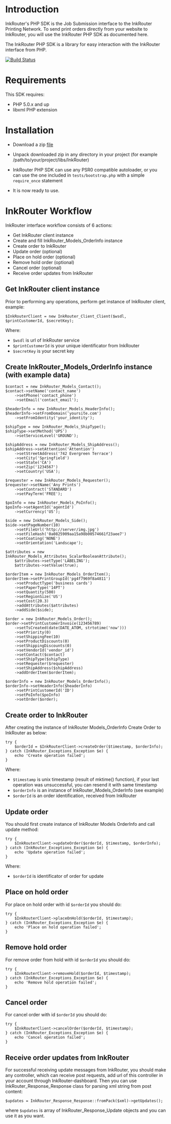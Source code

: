 Introduction
============

InkRouter's PHP SDK is the Job Submission interface to the InkRouter Printing Network. To send print orders directly from your website to InkRouter, you will use
the InkRouter PHP SDK as documented here.

The InkRouter PHP SDK is a library for easy interaction with the InkRouter interface from PHP.

[![Build Status](https://travis-ci.org/opensoft/InkRouter-PHP-SDK.svg)](https://travis-ci.org/opensoft/InkRouter-PHP-SDK)

Requirements
============

This SDK requires: 

- PHP 5.0.x and up
- libxml PHP extension

Installation
============

- Download a zip [file](https://github.com/opensoft/InkRouter-PHP-SDK/zipball/1.0)
- Unpack downloaded zip in any directory in your project (for example /path/to/your/project/libs/InkRouter)
- InkRouter PHP SDK can use any PSR0 compatible autoloader, or you can use the one included in `tests/bootstrap.php`
  with a simple `require_once` statement

- It is now ready to use.

InkRouter Workflow
==================

InkRouter interface workflow consists of 6 actions:

- Get InkRouter client instance
- Create and fill InkRouter_Models_OrderInfo instance
- Create order to InkRouter
- Update order (optional)
- Place on hold order (optional)
- Remove hold order (optional)
- Cancel order (optional)
- Receive order updates from InkRouter

Get InkRouter client instance
-----------------------
Prior to performing any operations, perform get instance of InkRouter client, example:

    $InkRouterClient = new InkRouter_Client_Client($wsdl, $printCustomerId, $secretKey);

Where:

- `$wsdl` is url of InkRouter service
- `$printCustomerId` is your unique identificator from InkRouter
- `$secretKey` is your secret key

Create InkRouter_Models_OrderInfo instance (with example data)
---------------------------------

    $contact = new InkRouter_Models_Contact();
    $contact->setName('contact_name')
        ->setPhone('contact_phone')
        ->setEmail('contact_email');

    $headerInfo = new InkRouter_Models_HeaderInfo();
    $headerInfo->setFromDomain('yoursite.com')
        ->setFromIdentity('your_identity');

    $shipType = new InkRouter_Models_ShipType();
    $shipType->setMethod('UPS')
        ->setServiceLevel('GROUND');

    $shipAddress = new InkRouter_Models_ShipAddress();
    $shipAddress->setAttention('Attention')
        ->setStreetAddress('742 Evergreen Terrace')
        ->setCity('Springfield')
        ->setState('CA')
        ->setZip('1234567')
        ->setCountry('USA');

    $requester = new InkRouter_Models_Requester();
    $requester->setName('Any Prints')
        ->setContract('STANDARD')
        ->setPayTerm('FREE');

    $poInfo = new InkRouter_Models_PoInfo();
    $poInfo->setAgentId('agentId')
        ->setCurrency('US');

    $side = new InkRouter_Models_Side();
    $side->setPageNumber(10)
        ->setFileUrl('http://server/img.jpg')
        ->setFileHash('0a0825909aa15a98b00574661f23aee7')
        ->setCoating('NONE')
        ->setOrientation('Landscape');

    $attributes = new InkRouter_Models_Attributes_ScalarBooleanAttribute();
        $attributes->setType('LABELING');
        $attributes->setValue(true);
            
    $orderItem = new InkRouter_Models_OrderItem();
    $orderItem->setPrintGroupId('pg4f7969f8a4811')
        ->setProductType('business cards')
        ->setPaperType('14PT')
        ->setQuantity(500)
        ->setRegionSize('US')
        ->setCost(20.3)
        ->addAttributes($attributes)
        ->addSide($side);

    $order = new InkRouter_Models_Order();
    $order->setPrintCustomerInvoice(123456789)
        ->setTsCreated(date(DATE_ATOM, strtotime('now')))
        ->setPriority(0)
        ->setShippingFee(10)
        ->setProductDiscounts(0)
        ->setShippingDiscounts(0)
        ->setVendorId('vendor_id')
        ->setContact($contact)
        ->setShipType($shipType)
        ->setRequester($requester)
        ->setShipAddress($shipAddress)
        ->addOrderItem($orderItem);

    $orderInfo = new InkRouter_Models_OrderInfo();
    $orderInfo->setHeaderInfo($headerInfo)
        ->setPrintCustomerId('ID')
        ->setPoInfo($poInfo)
        ->setOrder($order);

Create order to InkRouter
--------------
After creating the instance of InkRouter Models_OrderInfo Create Order to InkRouter as below:

    try {
        $orderId = $InkRouterClient->createOrder($timestamp, $orderInfo);
    } catch (InkRouter_Exceptions_Exception $e) {
        echo 'Create operation failed';
    }
    

Where:

- `$timestamp` is unix timestamp (result of mktime() function), if your last operation was unsuccessful, you can resend it with same timestamp
- `$orderInfo` is an instance of InkRouter_Models_OrderInfo (see example)
- `$orderId` is an order identification, received from InkRouter

Update order
------------
You should first create instance of InkRouter Models OrderInfo and call update method:

    try {
        $InkRouterClient->updateOrder($orderId, $timestamp, $orderInfo);
    } catch (InkRouter_Exceptions_Exception $e) {
        echo 'Update operation failed';
    }            
    
Where:

- `$orderId` is identificator of order for update

Place on hold order
-------------------
For place on hold order with id `$orderId` you should do:
    
    try {
        $InkRouterClient->placeOnHold($orderId, $timestamp);
    } catch (InkRouter_Exceptions_Exception $e) {
        echo 'Place on hold operation failed';
    }  

Remove hold order
-----------------
For remove order from hold with id `$orderId` you should do:

    try {
        $InkRouterClient->removeHold($orderId, $timestamp);
    } catch (InkRouter_Exceptions_Exception $e) {
        echo 'Remove hold operation failed';
    }

Cancel order
-----------------
For cancel order with id `$orderId` you should do:

    try {
        $InkRouterClient->cancelOrder($orderId, $timestamp);
    } catch (InkRouter_Exceptions_Exception $e) {
        echo 'Cancel operation failed';
    }

Receive order updates from InkRouter
--------------------------
For successful receiving update messages from InkRouter, you should make any controller, which can receive post requests, add url of this controller in your account through InkRouter-dashboard. Then you can use InkRouter_Response_Response class for parsing xml string from post content:

    $updates = InkRouter_Response_Response::fromPack($xml)->getUpdates();

where `$updates` is array of InkRouter_Response_Update objects and you can use it as you want.

